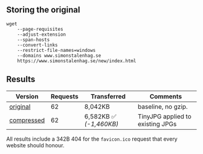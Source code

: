 ## Storing the original

```
wget
    --page-requisites
    --adjust-extension
    --span-hosts
    --convert-links
    --restrict-file-names=windows
    --domains www.simonstalenhag.se
    https://www.simonstalenhag.se/new/index.html
```

## Results

Version | Requests | Transferred | Comments
--- | --- | --- | ---
[original](00-original/index.html) | 62 | 8,042KB | baseline, no gzip.
[compressed](01-compressed-jpgs/index.html) | 62 | 6,582KB ✅ *(-1,460KB)* | TinyJPG applied to existing JPGs

All results include a 342B 404 for the `favicon.ico` request that every website should honour.